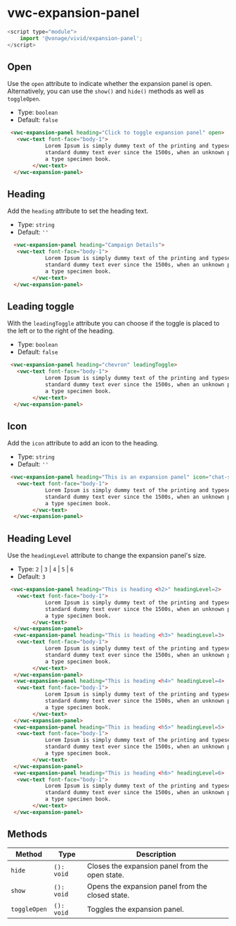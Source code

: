 # vwc-expansion-panel

```js
<script type="module">
    import '@vonage/vivid/expansion-panel';
</script>
```

## Open
Use the `open` attribute to indicate whether the expansion panel is open.
Alternatively, you can use the `show()` and `hide()` methods as well as `toggleOpen`.
- Type: `boolean`
- Default: `false`

```html preview
 <vwc-expansion-panel heading="Click to toggle expansion panel" open>
   <vwc-text font-face="body-1">
            Lorem Ipsum is simply dummy text of the printing and typesetting industry. Lorem Ipsum has been the industry's
            standard dummy text ever since the 1500s, when an unknown printer took a galley of type and scrambled it to make
            a type specimen book.
        </vwc-text>
  </vwc-expansion-panel>
```

## Heading
Add the `heading` attribute to set the heading text.

- Type: `string`
- Default: `''`
  
```html preview
  <vwc-expansion-panel heading="Campaign Details">
   <vwc-text font-face="body-1">
            Lorem Ipsum is simply dummy text of the printing and typesetting industry. Lorem Ipsum has been the industry's
            standard dummy text ever since the 1500s, when an unknown printer took a galley of type and scrambled it to make
            a type specimen book.
        </vwc-text>
  </vwc-expansion-panel>
```
## Leading toggle
With the `leadingToggle` attribute you can choose if the toggle is placed to the left or to the right of the heading. 

- Type: `boolean`
- Default: `false`

```html preview
 <vwc-expansion-panel heading="chevron" leadingToggle>
   <vwc-text font-face="body-1">
            Lorem Ipsum is simply dummy text of the printing and typesetting industry. Lorem Ipsum has been the industry's
            standard dummy text ever since the 1500s, when an unknown printer took a galley of type and scrambled it to make
            a type specimen book.
        </vwc-text>
  </vwc-expansion-panel>
```

## Icon
Add the `icon` attribute to add an icon to the heading. 

- Type: `string`
- Default: `''`

```html preview
 <vwc-expansion-panel heading="This is an expansion panel" icon="chat-solid">
   <vwc-text font-face="body-1">
            Lorem Ipsum is simply dummy text of the printing and typesetting industry. Lorem Ipsum has been the industry's
            standard dummy text ever since the 1500s, when an unknown printer took a galley of type and scrambled it to make
            a type specimen book.
        </vwc-text>
  </vwc-expansion-panel>
```

## Heading Level
Use the `headingLevel` attribute to change the expansion panel's size.

- Type: `2` | `3` | `4` | `5` | `6`
- Default: `3`

```html preview
 <vwc-expansion-panel heading="This is heading <h2>" headingLevel=2>
   <vwc-text font-face="body-1">
            Lorem Ipsum is simply dummy text of the printing and typesetting industry. Lorem Ipsum has been the industry's
            standard dummy text ever since the 1500s, when an unknown printer took a galley of type and scrambled it to make
            a type specimen book.
        </vwc-text>
  </vwc-expansion-panel>
  <vwc-expansion-panel heading="This is heading <h3>" headingLevel=3>
   <vwc-text font-face="body-1">
            Lorem Ipsum is simply dummy text of the printing and typesetting industry. Lorem Ipsum has been the industry's
            standard dummy text ever since the 1500s, when an unknown printer took a galley of type and scrambled it to make
            a type specimen book.
        </vwc-text>
  </vwc-expansion-panel>
  <vwc-expansion-panel heading="This is heading <h4>" headingLevel=4>
   <vwc-text font-face="body-1">
            Lorem Ipsum is simply dummy text of the printing and typesetting industry. Lorem Ipsum has been the industry's
            standard dummy text ever since the 1500s, when an unknown printer took a galley of type and scrambled it to make
            a type specimen book.
        </vwc-text>
  </vwc-expansion-panel>
  <vwc-expansion-panel heading="This is heading <h5>" headingLevel=5>
   <vwc-text font-face="body-1">
            Lorem Ipsum is simply dummy text of the printing and typesetting industry. Lorem Ipsum has been the industry's
            standard dummy text ever since the 1500s, when an unknown printer took a galley of type and scrambled it to make
            a type specimen book.
        </vwc-text>
  </vwc-expansion-panel>
  <vwc-expansion-panel heading="This is heading <h6>" headingLevel=6>
   <vwc-text font-face="body-1">
            Lorem Ipsum is simply dummy text of the printing and typesetting industry. Lorem Ipsum has been the industry's
            standard dummy text ever since the 1500s, when an unknown printer took a galley of type and scrambled it to make
            a type specimen book.
        </vwc-text>
  </vwc-expansion-panel>
  ```

  ## Methods

| Method       | Type       | Description                                      |
| ------------ | ---------- | ------------------------------------------------ |
| `hide`       | `(): void` | Closes the expansion panel from the open state.  |
| `show`       | `(): void` | Opens the expansion panel from the closed state. |
| `toggleOpen` | `(): void` | Toggles the expansion panel.                     |